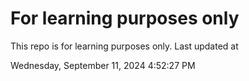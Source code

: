 # For learning purposes only
This repo is for learning purposes only.
Last updated at

Wednesday, September 11, 2024 4:52:27 PM

